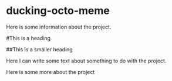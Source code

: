 # ducking-octo-meme


Here is some information about the project.

#This is a heading

##This is a smaller heading

Here I can write some text about something to do with the project.

Here is some more about the project
